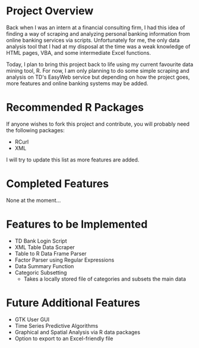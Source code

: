 Project Overview
================================

Back when I was an intern at a financial consulting firm, I had this idea of finding a way of scraping and analyzing personal banking information from online banking services via scripts. Unfortunately for me, the only data analysis tool that I had at my disposal at the time was a weak knowledge of HTML pages, VBA, and some intermediate Excel functions.

Today, I plan to bring this project back to life using my current favourite data mining tool, R. For now, I am only planning to do some simple scraping and analysis on TD's EasyWeb service but depending on how the project goes, more features and online banking systems may be added.

Recommended R Packages
================================

If anyone wishes to fork this project and contribute, you will probably need the following packages:

* RCurl
* XML

I will try to update this list as more features are added.

Completed Features
================================

None at the moment...

Features to be Implemented
================================

* TD Bank Login Script
* XML Table Data Scraper
* Table to R Data Frame Parser
* Factor Parser using Regular Expressions
* Data Summary Function
* Categoric Subsetting
  * Takes a locally stored file of categories and subsets the main data

Future Additional Features
================================

* GTK User GUI
* Time Series Predictive Algorithms
* Graphical and Spatial Analysis via R data packages
* Option to export to an Excel-friendly file 
